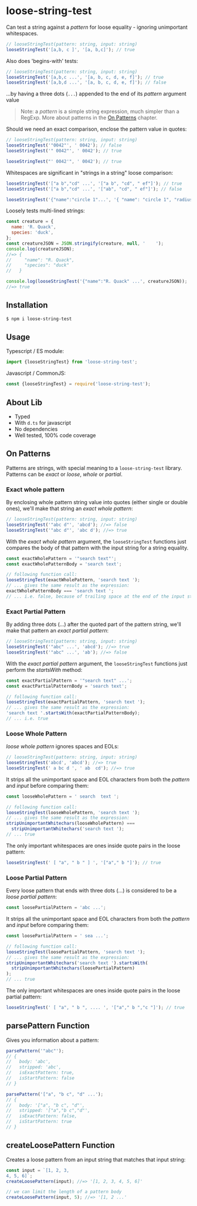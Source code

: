 # loose-string-test

Can test a string against a _pattern_ for loose equality - ignoring unimportant whitespaces.

```js
// looseStringTest(pattern: string, input: string)
looseStringTest('[a,b, c ]', '[a, b,c]'); // true
```

Also does 'begins-with' tests:

```js
// looseStringTest(pattern: string, input: string)
looseStringTest('[a,b,c ...', '[a, b, c, d, e, f]'); // true
looseStringTest('[a,b,d ...', '[a, b, c, d, e, f]'); // false
```

...by having a three dots (`...`) appended to the end of its _pattern_ argument value

> Note: a _pattern_ is a simple string expression, much simpler than a RegExp. More about patterns in the [On Patterns](#on-patterns) chapter.

Should we need an exact comparison, enclose the pattern value in quotes:

```js
// looseStringTest(pattern: string, input: string)
looseStringTest('"0042"', ' 0042'); // false
looseStringTest('" 0042"', ' 0042'); // true

looseStringTest("' 0042'", ' 0042'); // true
```

Whitespaces are significant in "strings in a string" loose comparison:

```js
looseStringTest('["a b","cd" ...', '["a b", "cd", " ef"]'); // true
looseStringTest('["a b","cd" ...', '["ab", "cd", " ef"]'); // false

looseStringTest('{"name":"circle 1"...', '{ "name": "circle 1", "radius": 5 }'); // true
```

Loosely tests multi-lined strings:

```js
const creature = {
  name: 'R. Quack',
  species: 'duck',
};
const creatureJSON = JSON.stringify(creature, null, '    ');
console.log(creatureJSON);
//=> {
//     "name": "R. Quack",
//     "species": "duck"
//   }

console.log(looseStringTest('{"name":"R. Quack" ...', creatureJSON));
//=> true
```

## Installation

```bash
$ npm i loose-string-test
```

## Usage

Typescript / ES module:

```ts
import {looseStringTest} from 'loose-string-test';
```

Javascript / CommonJS:

```js
const {looseStringTest} = require('loose-string-test');
```

## About Lib

- Typed
- With `d.ts` for javascript
- No dependencies
- Well tested, 100% code coverage

## On Patterns

Patterns are strings, with special meaning to a `loose-string-test` library.  
Patterns can be _exact_ or _loose_, _whole_ or _partial_.

### Exact whole pattern

By enclosing whole pattern string value into quotes (either single or double ones), we'll make that string an _exact whole pattern_:

```js
// looseStringTest(pattern: string, input: string)
looseStringTest('"abc d"', 'abcd'); //=> false
looseStringTest('"abc d"', 'abc d'); //=> true
```

With the _exact whole pattern_ argument, the `looseStringTest` functions just compares the body of that pattern with the input string for a string equality.

```js
const exactWholePattern = '"search text"';
const exactWholePatternBody = 'search text';

// following function call:
looseStringTest(exactWholePattern, 'search text ');
// ... gives the same result as the expression:
exactWholePatternBody === 'search text ';
// ... i.e. false, because of trailing space at the end of the input string ('search text ')
```

### Exact Partial Pattern

By adding three dots (...) after the quoted part of the pattern string, we'll make that pattern an _exact partial pattern_:

```js
// looseStringTest(pattern: string, input: string)
looseStringTest('"abc" ...', 'abcd'); //=> true
looseStringTest('"abc" ...', 'ab'); //=> false
```

With the _exact partial pattern_ argument, the `looseStringTest` functions just perform the _startsWith_ method:

```js
const exactPartialPattern = '"search text" ...';
const exactPartialPatternBody = 'search text';

// following function call:
looseStringTest(exactPartialPattern, 'search text ');
// ... gives the same result as the expression:
'search text '.startsWith(exactPartialPatternBody);
// ... i.e. true
```

### Loose Whole Pattern

_loose whole pattern_ ignores spaces and EOLs:

```js
// looseStringTest(pattern: string, input: string)
looseStringTest('abcd', 'abcd'); //=> true
looseStringTest(' a bc d ', ' ab  cd'); //=> true
```

It strips all the unimportant space and EOL characters from both the _pattern_ and _input_ before comparing them:

```js
const looseWholePattern = ' search  text ';

// following function call:
looseStringTest(looseWholePattern, 'search text ');
// ... gives the same result as the expression:
stripUnimportantWhitechars(looseWholePattern) ===
  stripUnimportantWhitechars('search text ');
// ... true
```

The only important whitespaces are ones inside quote pairs in the loose pattern:

```js
looseStringTest(' [ "a", " b " ] ', '["a"," b "]'); // true
```

### Loose Partial Pattern

Every loose pattern that ends with three dots (...) is considered to be a _loose partial pattern_:

```js
const loosePartialPattern = 'abc ...';
```

It strips all the unimportant space and EOL characters from both the _pattern_ and _input_ before comparing them:

```js
const loosePartialPattern = ' sea ...';

// following function call:
looseStringTest(loosePartialPattern, 'search text ');
// ... gives the same result as the expression:
stripUnimportantWhitechars('search text ').startsWith(
  stripUnimportantWhitechars(loosePartialPattern)
);
// ... true
```

The only important whitespaces are ones inside quote pairs in the loose partial pattern:

```js
looseStringTest(' [ "a", " b ", .... ', '["a"," b ","c "]'); // true
```

## parsePattern Function

Gives you information about a pattern:

```js
parsePattern('"abc"');
// {
//   body: 'abc',
//   stripped: 'abc',
//   isExactPattern: true,
//   isStartPattern: false
// }

parsePattern('["a", "b c", "d" ...');
// {
//   body: '["a", "b c", "d"',
//   stripped: '["a","b c","d"',
//   isExactPattern: false,
//   isStartPattern: true
// }
```

## createLoosePattern Function

Creates a loose pattern from an input string that matches that input string:

```js
const input = `[1, 2, 3,
4, 5, 6]`;
createLoosePattern(input); //=> '[1, 2, 3, 4, 5, 6]'

// we can limit the length of a pattern body
createLoosePattern(input, 5); //=> '[1, 2 ...'
```
